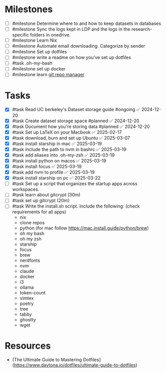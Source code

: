 # Milestones
- [ ] #milestone Determine where to and how to keep datasets in databases
- [ ] #milestone Sync the logs kept in LDP and the logs in the research-specific folders in onedrive.
- [ ] #milestone Learn Nix
- [ ] #milestone Automate email downloading. Categorize by sender
- [ ] #milestone Set up dotfiles
- [ ] #milestone write a readme on how you've set up dotfiles
- [ ] #task .oh-my-bash 
- [ ] #milestone set up docker
- [ ] #milestone learn [git repo manager](https://github.com/hakoerber/git-repo-manager)

# Tasks
- [x] #task Read UC berkeley's Dataset storage guide #ongoing ✅ 2024-12-20
- [x] #task Create dataset storage space #planned ✅ 2024-12-20
- [x] #task Document how you're storing data #planned ✅ 2024-12-20
- [x] #task Set up LaTeX on your Macbook ✅ 2025-02-17
- [x] #task download, burn and set up Ubuntu ✅ 2025-03-07
- [x] #task install starship in mac ✅ 2025-03-19
- [x] #task include the path to nvm in bashrc ✅ 2025-03-19
- [x] #task add aliases into .oh-my-zsh ✅ 2025-03-19
- [x] #task install python on macos ✅ 2025-03-19
- [x] #task install focus ✅ 2025-03-19
- [x] #task add nvm to profile ✅ 2025-03-19
- [x] #task install starship on pc ✅ 2025-03-22
- [ ] #task Set up a script that organizes the startup apps across workspaces.
- [ ] #task learn about gitcrypt (30m)
- [ ] #task set up gitcrypt (20m)
- [ ] #task Write the install.sh script. Include the following: (check requirements for all apps)
	- nix
	- clone repos
	- python (for mac follow https://mac.install.guide/python/brew)
	- oh my bash
	- oh my zsh
	- starship
	- focus
	- brew
	- nerdfonts
	- nvm
	- claude
	- docker
	- i3
	- ollama
	- token-count
	- vimtex
	- poetry
	- tree
	- tabby
	- ghostty
	- wget

# Resources
- (The Ultimate Guide to Mastering Dotfiles](https://www.daytona.io/dotfiles/ultimate-guide-to-dotfiles)